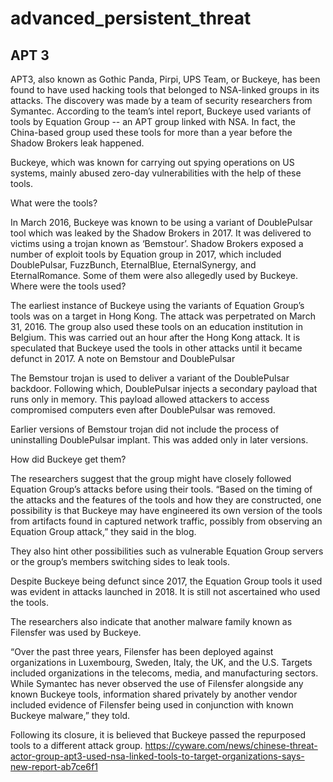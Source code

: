 # advanced_persistent_threat
## APT 3
APT3, also known as Gothic Panda, Pirpi, UPS Team, or Buckeye, has been found to have used hacking tools that belonged to NSA-linked groups in its attacks. The discovery was made by a team of security researchers from Symantec. According to the team’s intel report, Buckeye used variants of tools by Equation Group -- an APT group linked with NSA. In fact, the China-based group used these tools for more than a year before the Shadow Brokers leak happened.

Buckeye, which was known for carrying out spying operations on US systems, mainly abused zero-day vulnerabilities with the help of these tools.

What were the tools?

In March 2016, Buckeye was known to be using a variant of DoublePulsar tool which was leaked by the Shadow Brokers in 2017. It was delivered to victims using a trojan known as ‘Bemstour’.
Shadow Brokers exposed a number of exploit tools by Equation group in 2017, which included DoublePulsar, FuzzBunch, EternalBlue, EternalSynergy, and EternalRomance. Some of them were also allegedly used by Buckeye.
Where were the tools used?

The earliest instance of Buckeye using the variants of Equation Group’s tools was on a target in Hong Kong. The attack was perpetrated on March 31, 2016.
The group also used these tools on an education institution in Belgium. This was carried out an hour after the Hong Kong attack.
It is speculated that Buckeye used the tools in other attacks until it became defunct in 2017.
A note on Bemstour and DoublePulsar

The Bemstour trojan is used to deliver a variant of the DoublePulsar backdoor. Following which, DoublePulsar injects a secondary payload that runs only in memory. This payload allowed attackers to access compromised computers even after DoublePulsar was removed.

Earlier versions of Bemstour trojan did not include the process of uninstalling DoublePulsar implant. This was added only in later versions.

How did Buckeye get them?

The researchers suggest that the group might have closely followed Equation Group’s attacks before using their tools. “Based on the timing of the attacks and the features of the tools and how they are constructed, one possibility is that Buckeye may have engineered its own version of the tools from artifacts found in captured network traffic, possibly from observing an Equation Group attack,” they said in the blog.

They also hint other possibilities such as vulnerable Equation Group servers or the group’s members switching sides to leak tools.

Despite Buckeye being defunct since 2017, the Equation Group tools it used was evident in attacks launched in 2018. It is still not ascertained who used the tools.


The researchers also indicate that another malware family known as Filensfer was used by Buckeye.

“Over the past three years, Filensfer has been deployed against organizations in Luxembourg, Sweden, Italy, the UK, and the U.S. Targets included organizations in the telecoms, media, and manufacturing sectors. While Symantec has never observed the use of Filensfer alongside any known Buckeye tools, information shared privately by another vendor included evidence of Filensfer being used in conjunction with known Buckeye malware,” they told.

Following its closure, it is believed that Buckeye passed the repurposed tools to a different attack group.
 https://cyware.com/news/chinese-threat-actor-group-apt3-used-nsa-linked-tools-to-target-organizations-says-new-report-ab7ce6f1
